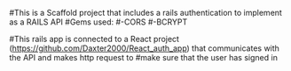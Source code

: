 #This is a Scaffold project that includes a rails authentication to implement as a RAILS API
#Gems used:
#-CORS
#-BCRYPT

#This rails app is connected to a React project (https://github.com/Daxter2000/React_auth_app) that communicates with the API and makes http request to #make sure that the user has signed in

